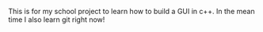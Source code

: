 This is for my school project to learn how to build a GUI in c++.
In the mean time I also learn git right now!
